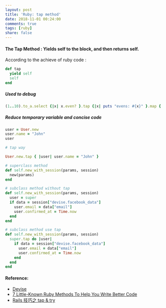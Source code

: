 ```yaml
---
layout: post
title: 'Ruby: tap method'
date: 2018-11-01 00:24:00
comments: true
tags: [ruby]
share: false
---
```


#### The Tap Method : Yields self to the block, and then returns self.

According to the achieve of ruby code :
```ruby
def tap
  yield self
  self
end
```

##### Used to debug
```ruby
(1..10).to_a.select {|x| x.even? }.tap {|x| puts "evens: #{x}" }.map {|x| x*x }.tap {|x| puts "squares: #{x}" }
```

##### Reduce temporary variable and concise code
```ruby
user = User.new
user.name = "John"
user

# tap way

User.new.tap { |user| user.name = "John" }
```

```ruby
# superclass method
def self.new_with_session(params, session)
  new(params)
end

# subclass method without tap
def self.new_with_session(params, session)
  user = super
  if data = session["devise.facebook_data"]
    user.email = data["email"]
    user.confirmed_at = Time.now
  end
end

# subclass method use tap
def self.new_with_session(params, session)
  super.tap do |user|
    if data = session["devise.facebook_data"]
      user.email = data["email"]
      user.confirmed_at = Time.now
    end
  end
end
```

#### Reference:
* [Devise](https://github.com/plataformatec/devise)
* [7 Little-Known Ruby Methods To Help You Write Better Code](https://www.rubyguides.com/2017/10/7-powerful-ruby-methods/#Integerdigits_Method_Ruby_24)
* [Rails 技巧之 tap & try](https://ruby-china.org/topics/5348)
